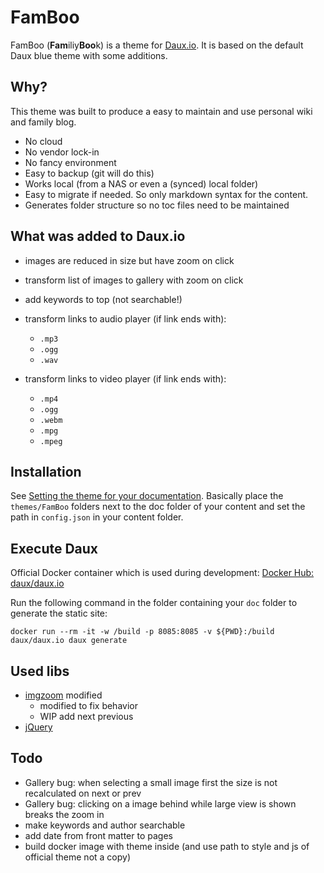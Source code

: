 # FamBoo

FamBoo (**Fam**iliy**Boo**k) is a theme for [Daux.io](http://daux.io/Getting_Started.html). It is based on the default Daux blue theme with some additions.

## Why?

This theme was built to produce a easy to maintain and use personal wiki and family blog. 

- No cloud
- No vendor lock-in
- No fancy environment
- Easy to backup (git will do this)
- Works local (from a NAS or even a (synced) local folder)
- Easy to migrate if needed. So only markdown syntax for the content.
- Generates folder structure so no toc files need to be maintained

## What was added to Daux.io

- images are reduced in size but have zoom on click
- transform list of images to gallery with zoom on click
- add keywords to top (not searchable!)
- transform links to audio player (if link ends with):
  - `.mp3`
  - `.ogg`
  - `.wav`

- transform links to video player (if link ends with):
  - `.mp4`
  - `.ogg`
  - `.webm`
  - `.mpg`
  - `.mpeg`

## Installation

See [Setting the theme for your documentation](http://daux.io/For_Developers/Creating_a_Theme.html).
Basically place the `themes/FamBoo` folders next to the doc folder of your content and set the path in `config.json` in your content folder.

## Execute Daux

Official Docker container which is used during development:
[Docker Hub: daux/daux.io](https://hub.docker.com/r/daux/daux.io)

Run the following command in the folder containing your `doc` folder to generate the static site:

`docker run --rm -it -w /build -p 8085:8085 -v ${PWD}:/build  daux/daux.io daux generate`

## Used libs

- [imgzoom](https://github.com/arp242/imgzoom) modified
  - modified to fix behavior
  - WIP add next previous
- [jQuery](https://jquery.com/)

## Todo
- Gallery bug: when selecting a small image first the size is not recalculated on next or prev
- Gallery bug: clicking on a image behind while large view is shown breaks the zoom in
- make keywords and author searchable
- add date from front matter to pages
- build docker image with theme inside (and use path to style and js of official theme not a copy)
